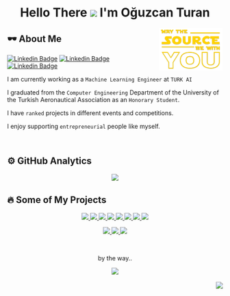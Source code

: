 <h1 align="center">Hello There <img src="https://media.giphy.com/media/hvRJCLFzcasrR4ia7z/giphy.gif" width="25px"> I'm Oğuzcan Turan</h1>

<img align="right" src="src/source.png" alt="may-the-source-be-with-you" width="150" />

<h2>🕶 About Me</h2> 

[![Linkedin Badge](https://img.shields.io/badge/-LinkedIn-blue?style=flat&logo=Linkedin&logoColor=white&link=https://www.linkedin.com/in/canturan10/)](https://www.linkedin.com/in/canturan10/)
[![Linkedin Badge](https://img.shields.io/badge/-Mail-red?style=flat&logo=gmail&logoColor=white&link=mailto:can.turan.10@gmail.com)](mailto:can.turan.10@gmail.com)
[![Linkedin Badge](https://img.shields.io/badge/-Portfolio-lightgrey?style=flat&logo=opera&logoColor=white&link=https://canturan10.github.io/)](https://canturan10.github.io/)

I am currently working as a `Machine Learning Engineer` at `TURK AI`

I graduated from the `Computer Engineering` Department of the University of the Turkish Aeronautical Association as an `Honorary Student`.

I have `ranked` projects in different events and competitions.

I enjoy supporting `entrepreneurial` people like myself.

<br>

<h2>⚙️ GitHub Analytics</h2>

<p align="center">
  <a href="https://github.com/canturan10">
    <img height="180em" src="https://github-readme-stats.vercel.app/api?username=canturan10&show_icons=true&theme=highcontrast&include_all_commits=true&count_private=true"/>
  </a>
  <!---
  <a href="https://github.com/canturan10">
    <img height="180em" src="https://github-profile-trophy.vercel.app/?username=canturan10&theme=nord&no-bg=true&no-frame=true"/>
  </a>
  --->
</p>

<h2>🔥 Some of My Projects</h2> 

<p align="center"> 
  <a href="https://canturan10.github.io/project-11.html">
    <img  src="https://img.shields.io/badge/-🔁%20Simurg-000?"/>
  </a>
<a href="https://canturan10.github.io/project-10.html">
    <img  src="https://img.shields.io/badge/-💬%20Museum%20Assistant-000?"/>
  </a>
<a href="https://canturan10.github.io/project-9.html">
    <img  src="https://img.shields.io/badge/-🎧%20Call%20Center%20Performance-000?"/>
  </a>
<a href="https://canturan10.github.io/project-8.html">
    <img  src="https://img.shields.io/badge/-🛡️%20Cyber%20Rex-000?"/>
  </a>
<a href="https://canturan10.github.io/project-6.html">
    <img  src="https://img.shields.io/badge/-📈%20Classification-000?"/>
  </a>
<a href="https://canturan10.github.io/project-5.html">
    <img  src="https://img.shields.io/badge/-🔓%20Ransomware-000?"/>
  </a>
<a href="https://canturan10.github.io/project-4.html">
    <img  src="https://img.shields.io/badge/-🎓%20SharEx%20%2F%20Share%20Experience-000?"/>
  </a>
<a href="https://canturan10.github.io/project-3.html">
    <img  src="https://img.shields.io/badge/-💳%20Bank%2FATM%20Management%20System-000?"/>
  </a>
</p>

<p align="center">
  <a href="https://github.com/Susam-Sokagi/Muze-Asistani">
    <img height="120em" src="https://github-readme-stats.vercel.app/api/pin/?username=Susam-Sokagi&repo=Muze-Asistani&theme=highcontrast"/>
  </a>
  <a href="https://github.com/canturan10/Sharex">
    <img height="120em" src="https://github-readme-stats.vercel.app/api/pin/?username=canturan10&repo=Sharex&theme=highcontrast"/>
  </a>
  <a href="https://github.com/canturan10/canturan10.github.io">
    <img height="120em" src="https://github-readme-stats.vercel.app/api/pin/?username=canturan10&repo=canturan10.github.io&theme=highcontrast"/>
  </a>
</p>

<br>

<p align="center">
by the way..
<p>
<p align="center">
  <a>
    <img src="https://www.nbcsports.com/sites/rsnunited/files/archive/assets_article/bayarea/2020/04/10/donttryit.gif" width="200px"/>
  </a>
</p>
<p align="right">
  <a href="https://github.com/canturan10">
    <img  src="https://img.shields.io/badge/dynamic/json?color=informational&label=visitor%20count&query=value&url=https%3A%2F%2Fapi.countapi.xyz%2Fhit%2Fcanturan10.canturan10%2Freadme"/>
  </a>
</p>
